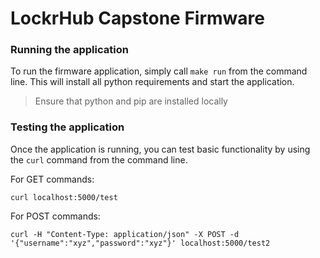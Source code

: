 # LockrHub Capstone Firmware

### Running the application

To run the firmware application, simply call `make run` from the command line. This will install all python requirements and start the application.

> Ensure that python and pip are installed locally

### Testing the application

Once the application is running, you can test basic functionality by using the `curl` command from the command line.

For GET commands:

```
curl localhost:5000/test
```

For POST commands:

```
curl -H "Content-Type: application/json" -X POST -d '{"username":"xyz","password":"xyz"}' localhost:5000/test2
```


